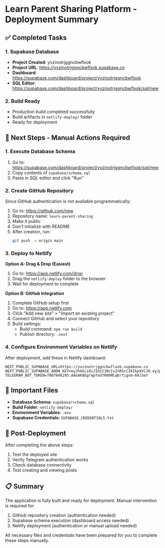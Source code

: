 # Learn Parent Sharing Platform - Deployment Summary

## ✅ Completed Tasks

### 1. Supabase Database
- **Project Created**: yvzinotrjggncbwflxok
- **Project URL**: https://yvzinotrjggncbwflxok.supabase.co
- **Dashboard**: https://supabase.com/dashboard/project/yvzinotrjggncbwflxok
- **SQL Editor**: https://supabase.com/dashboard/project/yvzinotrjggncbwflxok/sql/new

### 2. Build Ready
- Production build completed successfully
- Build artifacts in `netlify-deploy/` folder
- Ready for deployment

## 🚀 Next Steps - Manual Actions Required

### 1. Execute Database Schema
1. Go to: https://supabase.com/dashboard/project/yvzinotrjggncbwflxok/sql/new
2. Copy contents of `supabase/schema.sql`
3. Paste in SQL editor and click "Run"

### 2. Create GitHub Repository
Since GitHub authentication is not available programmatically:

1. Go to: https://github.com/new
2. Repository name: `learn-parent-sharing`
3. Make it public
4. Don't initialize with README
5. After creation, run:
   ```bash
   git push -u origin main
   ```

### 3. Deploy to Netlify
**Option A: Drag & Drop (Easiest)**
1. Go to: https://app.netlify.com/drop
2. Drag the `netlify-deploy` folder to the browser
3. Wait for deployment to complete

**Option B: GitHub Integration**
1. Complete GitHub setup first
2. Go to: https://app.netlify.com
3. Click "Add new site" > "Import an existing project"
4. Connect GitHub and select your repository
5. Build settings:
   - Build command: `npm run build`
   - Publish directory: `.next`

### 4. Configure Environment Variables on Netlify
After deployment, add these in Netlify dashboard:

```
NEXT_PUBLIC_SUPABASE_URL=https://yvzinotrjggncbwflxok.supabase.co
NEXT_PUBLIC_SUPABASE_ANON_KEY=eyJhbGciOiJIUzI1NiIsInR5cCI6IkpXVCJ9.eyJpc3MiOiJzdXBhYmFzZSIsInJlZiI6Inl2emlub3RyamdnbmNid2ZseG9rIiwicm9sZSI6ImFub24iLCJpYXQiOjE3NTEwMjE3NTYsImV4cCI6MjA2NjU5Nzc1Nn0.AQlySfSa9wQAL5V_7DYQLEUzFYwNSUiuVJhfGvEbshA
TELEGRAM_BOT_TOKEN=7807046295:AAGAK8EgrwpYod7R06MLq6rfigvm-6HJ3eY
```

## 📝 Important Files

- **Database Schema**: `supabase/schema.sql`
- **Build Folder**: `netlify-deploy/`
- **Environment Variables**: `.env`
- **Supabase Credentials**: `SUPABASE_CREDENTIALS.txt`

## 🔧 Post-Deployment

After completing the above steps:
1. Test the deployed site
2. Verify Telegram authentication works
3. Check database connectivity
4. Test creating and viewing posts

## 📋 Summary

The application is fully built and ready for deployment. Manual intervention is required for:
1. GitHub repository creation (authentication needed)
2. Supabase schema execution (dashboard access needed)
3. Netlify deployment (authentication or manual upload needed)

All necessary files and credentials have been prepared for you to complete these steps manually.